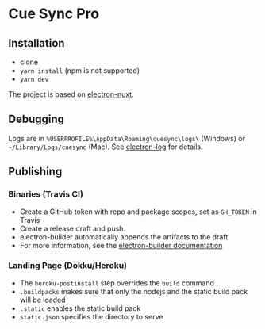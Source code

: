Cue Sync Pro
===

Installation
---

  * clone
  * `yarn install` (npm is not supported)
  * `yarn dev`

The project is based on [electron-nuxt](https://github.com/michalzaq12/electron-nuxt).

Debugging
---

Logs are in `%USERPROFILE%\AppData\Roaming\cuesync\logs\` (Windows) or `~/Library/Logs/cuesync` (Mac).
See [electron-log](https://github.com/megahertz/electron-log) for details.

Publishing
---

### Binaries (Travis CI)

  * Create a GitHub token with repo and package scopes, set as `GH_TOKEN` in Travis
  * Create a release draft and push.
  * electron-builder automatically appends the artifacts to the draft
  * For more information, see the [electron-builder documentation](https://www.electron.build/configuration/publish#recommended-github-releases-workflow)

### Landing Page (Dokku/Heroku)

  * The `heroku-postinstall` step overrides the `build` command
  * `.buildpacks` makes sure that only the nodejs and the static build pack will be loaded
  * `.static` enables the static build pack
  * `static.json` specifies the directory to serve